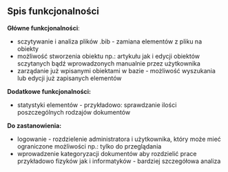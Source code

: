 ## Spis funkcjonalności


**Główne funkcjonalności**:
- sczytywanie i analiza plików .bib - zamiana elementów z pliku na obiekty 
- możliwość stworzenia obiektu np.: artykułu jak i edycji obiektów sczytanych bądź wprowadzonych manualnie przez użytkownika
- zarządanie już wpisanymi obiektami w bazie - możliwość wyszukania lub edycji już zapisanych elementów


**Dodatkowe funkcjonalności:**
- statystyki elementów - przykładowo: sprawdzanie ilości poszczególnych rodzajów dokumentów


**Do zastanowienia:**
- logowanie - rozdzielenie administratora i użytkownika, który może mieć ograniczone możliwości np.: tylko do przeglądania
- wprowadzenie kategoryzacji dokumentów aby rozdzielić prace przykładowo fizyków jak i informatyków - bardziej szczegółowa analiza
